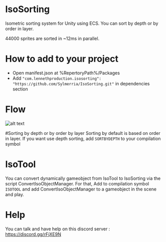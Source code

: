 # IsoSorting
Isometric sorting system for Unity using ECS. 
You can sort by depth or by order in layer.

44000 sprites are sorted in ~12ms in parallel.

# How to add to your project
- Open manifest.json at %RepertoryPath%/Packages
- Add ```"com.lennethproduction.isosorting": "https://github.com/Sylmerria/IsoSorting.git"``` in dependencies section

# Flow
![alt text](https://zupimages.net/up/19/28/dpxr.png)

#Sorting by depth or by order by layer
Sorting by default is based on order in layer.
If you want use depth sorting, add ```SORTBYDEPTH``` to your compilation symbol

# IsoTool
You can convert dynamically gameobject from IsoTool to IsoSorting via the script ConvertIsoObjectManager.
For that, Add to compilation symbol ```ISOTOOL``` and add ConvertIsoObjectManager to a gameobject in the scene and play.

# Help
You can talk and have help on this discord server : https://discord.gg/rFjXE9N
